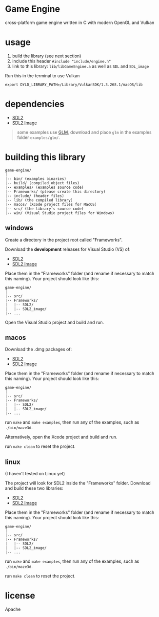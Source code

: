 # Game Engine

cross-platform game engine written in C with modern OpenGL and Vulkan

# usage

1. build the library (see next section)
2. include this header `#include "include/engine.h"`
3. link to this library: `lib/libGameEngine.a` as well as `SDL` and `SDL_image`

Run this in the terminal to use Vulkan

```
export DYLD_LIBRARY_PATH=/Library/VulkanSDK/1.3.268.1/macOS/lib
```

# dependencies

- [SDL2](https://github.com/libsdl-org/SDL/releases)
- [SDL2 Image](https://github.com/libsdl-org/SDL_image/releases)

> some examples use [GLM](https://github.com/g-truc/glm/releases/), download and place `glm` in the examples folder `examples/glm/`.

# building this library

```
game-engine/
|
|-- bin/ (examples binaries)
|-- build/ (compiled object files)
|-- examples/ (examples source code)
|-- Frameworks/ (please create this directory)
|-- include/ (header files)
|-- lib/ (the compiled library)
|-- macos/ (Xcode project files for MacOS)
|-- src/ (the library's source code)
|-- win/ (Visual Studio project files for Windows)
```

## windows

Create a directory in the project root called "Frameworks".

Download the **development** releases for Visual Studio (VS) of:

- [SDL2](https://github.com/libsdl-org/SDL/releases)
- [SDL2 Image](https://github.com/libsdl-org/SDL_image/releases)

Place them in the "Frameworks" folder (and rename if necessary to match this naming). Your project should look like this:

```
game-engine/
|
|-- src/
|-- Frameworks/
|   |-- SDL2/
|   |-- SDL2_image/
|-- ...
```

Open the Visual Studio project and build and run.

## macos

Download the .dmg packages of:

- [SDL2](https://github.com/libsdl-org/SDL/releases)
- [SDL2 Image](https://github.com/libsdl-org/SDL_image/releases)

Place them in the "Frameworks" folder (and rename if necessary to match this naming). Your project should look like this:

```
game-engine/
|
|-- src/
|-- Frameworks/
|   |-- SDL2/
|   |-- SDL2_image/
|-- ...
```

run `make` and `make examples`, then run any of the examples, such as `./bin/maze3d`.

Alternatively, open the Xcode project and build and run.

run `make clean` to reset the project.

## linux

(I haven't tested on Linux yet)

The project will look for SDL2 inside the "Frameworks" folder. Download and build these two libraries:

- [SDL2](https://github.com/libsdl-org/SDL/releases)
- [SDL2 Image](https://github.com/libsdl-org/SDL_image/releases)

Place them in the "Frameworks" folder (and rename if necessary to match this naming). Your project should look like this:

```
game-engine/
|
|-- src/
|-- Frameworks/
|   |-- SDL2/
|   |-- SDL2_image/
|-- ...
```

run `make` and `make examples`, then run any of the examples, such as `./bin/maze3d`.

run `make clean` to reset the project.

# license

Apache
